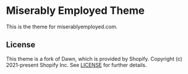 # Miserably Employed Theme

This is the theme for miserablyemployed.com.


## License

This theme is a fork of Dawn, which is provided by Shopify.
Copyright (c) 2021-present Shopify Inc. See [LICENSE](/LICENSE.md) for further details.
